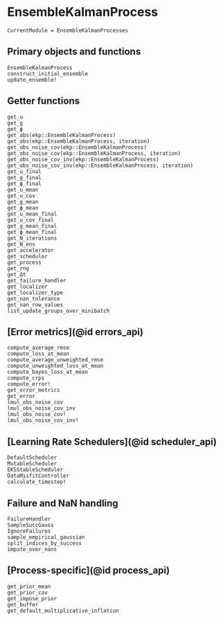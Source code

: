 # EnsembleKalmanProcess

```@meta
CurrentModule = EnsembleKalmanProcesses
```

## Primary objects and functions
```@docs
EnsembleKalmanProcess
construct_initial_ensemble
update_ensemble!
```
## Getter functions

```@docs
get_u
get_g
get_ϕ
get_obs(ekp::EnsembleKalmanProcess)
get_obs(ekp::EnsembleKalmanProcess, iteration)
get_obs_noise_cov(ekp::EnsembleKalmanProcess)
get_obs_noise_cov(ekp::EnsembleKalmanProcess, iteration)
get_obs_noise_cov_inv(ekp::EnsembleKalmanProcess)
get_obs_noise_cov_inv(ekp::EnsembleKalmanProcess, iteration)
get_u_final
get_g_final
get_ϕ_final
get_u_mean
get_u_cov
get_g_mean
get_ϕ_mean
get_u_mean_final
get_u_cov_final
get_g_mean_final
get_ϕ_mean_final
get_N_iterations
get_N_ens
get_accelerator
get_scheduler
get_process
get_rng
get_Δt
get_failure_handler
get_localizer
get_localizer_type
get_nan_tolerance
get_nan_row_values
list_update_groups_over_minibatch
```
## [Error metrics](@id errors_api)

```@docs
compute_average_rmse
compute_loss_at_mean
compute_average_unweighted_rmse
compute_unweighted_loss_at_mean
compute_bayes_loss_at_mean
compute_crps
compute_error!
get_error_metrics
get_error
lmul_obs_noise_cov
lmul_obs_noise_cov_inv
lmul_obs_noise_cov!
lmul_obs_noise_cov_inv!
```
## [Learning Rate Schedulers](@id scheduler_api)

```@docs
DefaultScheduler
MutableScheduler
EKSStableScheduler
DataMisfitController
calculate_timestep!
```
## Failure and NaN handling 

```@docs
FailureHandler
SampleSuccGauss
IgnoreFailures
sample_empirical_gaussian
split_indices_by_success
impute_over_nans
```

## [Process-specific](@id process_api)
```@docs
get_prior_mean
get_prior_cov
get_impose_prior
get_buffer
get_default_multiplicative_inflation
```